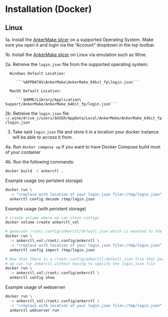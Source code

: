 # Installation (Docker)

## Linux

1a. Install the [AnkerMake slicer](https://www.ankermake.com/software) on a supported Operating System. Make sure you open it and login via the “Account” dropdown in the top toolbar.

1b. Install the [AnkerMake slicer](https://www.ankermake.com/software) on Linux via emulation such as Wine.

2a. Retreive the ```login.json``` file from the supported operating system:

      Windows Default Location:
   
         ```%APPDATA%\AnkerMake\AnkerMake_64bit_fp\login.json```
   
      MacOS Default Location:
   
         ```$HOME/Library/Application\ Support/AnkerMake/AnkerMake_64bit_fp/login.json```
   
2b. Retreive the ```login.json``` file ```~/.wine/drive_c/users/$USER/AppData/Local/AnkerMake/AnkerMake_64bit_fp/login.json```

3. Take said ```login.json``` file and store it in a location your docker instance will be able to access it from.

4a. Run ```docker compose up``` if you want to have Docker Compose build most of your container

4b. Run the following commands:

```sh
docker build -t ankerctl .
```

Example usage (no peristent storage)
```bash
docker run \
  -v "<replace with location of your login.json file>:/tmp/login.json" \
  ankerctl config decode /tmp/login.json
```

Example usage (with peristent storage)
```bash
# create volume where we can store configs
docker volume create ankerctl_vol

# generate /root/.config/ankerctl/default.json which is mounted to the docker volume
docker run \
  -v ankerctl_vol:/root/.config/ankerctl \
  -v "<replace with location of your login.json file>:/tmp/login.json" \
  ankerctl config import /tmp/login.json

# Now that there is a /root/.config/ankerctl/default.json file that persists in the docker volume
# we can run ankerctl without having to specify the login.json file
docker run \
  -v ankerctl_vol:/root/.config/ankerctl \
  ankerctl config show
```
Example usage of webserver
```sh
docker run \
  -v ankerctl_vol:/root/.config/ankerctl \
  -v "<replace with location of your login.json file>:/tmp/login.json" \
  ankerctl webserver run
